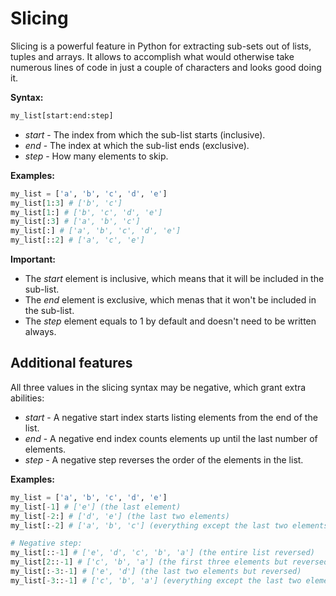 # Slicing

Slicing is a powerful feature in Python for extracting sub-sets out of lists, tuples and arrays.
It allows to accomplish what would otherwise take numerous lines of code in just a couple of characters
and looks good doing it.

**Syntax:**

```python
my_list[start:end:step]
```
- *start* - The index from which the sub-list starts (inclusive).
- *end* - The index at which the sub-list ends (exclusive).
- *step* - How many elements to skip.

**Examples:**

```python
my_list = ['a', 'b', 'c', 'd', 'e']
my_list[1:3] # ['b', 'c']
my_list[1:] # ['b', 'c', 'd', 'e']
my_list[:3] # ['a', 'b', 'c']
my_list[:] # ['a', 'b', 'c', 'd', 'e']
my_list[::2] # ['a', 'c', 'e']
```

**Important:**

- The *start* element is inclusive, which means that it will be included in the sub-list.
- The *end* element is exclusive, which menas that it won't be included in the sub-list.
- The *step* element equals to 1 by default and doesn't need to be written always.

## Additional features

All three values in the slicing syntax may be negative, which grant extra abilities:

- *start* - A negative start index starts listing elements from the end of the list.
- *end*  - A negative end index counts elements up until the last number of elements.
- *step* - A negative step reverses the order of the elements in the list.

**Examples:**

```python
my_list = ['a', 'b', 'c', 'd', 'e']
my_list[-1] # ['e'] (the last element)
my_list[-2:] # ['d', 'e'] (the last two elements)
my_list[:-2] # ['a', 'b', 'c'] (everything except the last two elements)

# Negative step:
my_list[::-1] # ['e', 'd', 'c', 'b', 'a'] (the entire list reversed)
my_list[2::-1] # ['c', 'b', 'a'] (the first three elements but reversed)
my_list[:-3:-1] # ['e', 'd'] (the last two elements but reversed)
my_list[-3::-1] # ['c', 'b', 'a'] (everything except the last two elements but reversed)
```

